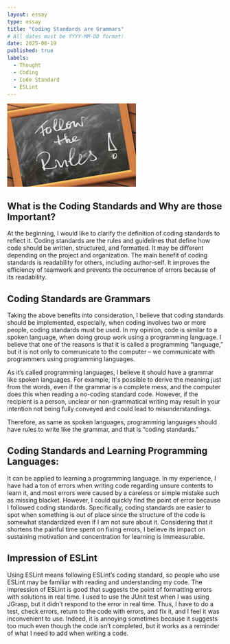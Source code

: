 ```yaml
---
layout: essay
type: essay
title: "Coding Standards are Grammars"
# All dates must be YYYY-MM-DD format!
date: 2025-06-19
published: true
labels:
  - Thought
  - Coding
  - Code Standard
  - ESLint
---
```


<img width="300px" class="rounded float-start pe-4" src="../img/rules.jpg">

## What is the Coding Standards and Why are those Important?
At the beginning, I would like to clarify the definition of coding standards to reflect it. Coding standards are the rules and guidelines that define how code should be written, structured, and formatted. It may be different depending on the project and organization. The main benefit of coding standards is readability for others, including author-self. It improves the efficiency of teamwork and prevents the occurrence of errors because of its readability.


## Coding Standards are Grammars
Taking the above benefits into consideration, I believe that coding standards should be implemented, especially, when coding involves two or more people, coding standards must be used. In my opinion, code is similar to a spoken language, when doing group work using a programming language. I believe that one of the reasons is that it is called a programming “language,” but it is not only to communicate to the computer – we communicate with programmers using programming languages. 

As it’s called programming languages, I believe it should have a grammar like spoken languages. For example, It's possible to derive the meaning just from the words, even if the grammar is a complete mess, and the computer does this when reading a no-coding standard code. However, if the recipient is a person, unclear or non-grammatical writing may result in your intention not being fully conveyed and could lead to misunderstandings. 

Therefore, as same as spoken languages, programming languages should have rules to write like the grammar, and that is “coding standards.”

## Coding Standards and Learning Programming Languages:

It can be applied to learning a programming language. In my experience, I have had a ton of errors when writing code regarding unsure contents to learn it, and most errors were caused by a careless or simple mistake such as missing blacket. However, I could quickly find the point of error because I followed coding standards. Specifically, coding standards are easier to spot when something is out of place since the structure of the code is somewhat standardized even if I am not sure about it. Considering that it shortens the painful time spent on fixing errors, I believe its impact on sustaining motivation and concentration for learning is immeasurable.

## Impression of ESLint

Using ESLint means following ESLint’s coding standard, so people who use ESLint may be familiar with reading and understanding my code. The impression of ESLint is good that suggests the point of formatting errors with solutions in real time. I used to use the JUnit test when I was using JGrasp, but it didn’t respond to the error in real time. Thus, I have to do a test, check errors, return to the code with errors, and fix it, and I feel it was inconvenient to use. Indeed, it is annoying sometimes because it suggests too much even though the code isn’t completed, but it works as a reminder of what I need to add when writing a code. 
